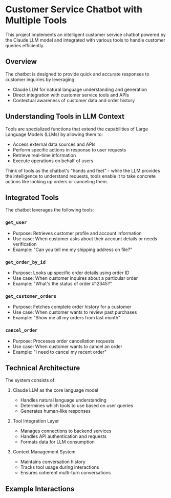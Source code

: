 # Customer Service Chatbot with Multiple Tools

This project implements an intelligent customer service chatbot powered by the Claude LLM model and integrated with various tools to handle customer queries efficiently.

## Overview

The chatbot is designed to provide quick and accurate responses to customer inquiries by leveraging:
- Claude LLM for natural language understanding and generation
- Direct integration with customer service tools and APIs
- Contextual awareness of customer data and order history

## Understanding Tools in LLM Context

Tools are specialized functions that extend the capabilities of Large Language Models (LLMs) by allowing them to:
- Access external data sources and APIs
- Perform specific actions in response to user requests
- Retrieve real-time information
- Execute operations on behalf of users

Think of tools as the chatbot's "hands and feet" - while the LLM provides the intelligence to understand requests, tools enable it to take concrete actions like looking up orders or canceling them.

## Integrated Tools
The chatbot leverages the following tools:

### `get_user`
- Purpose: Retrieves customer profile and account information
- Use case: When customer asks about their account details or needs verification
- Example: "Can you tell me my shipping address on file?"

### `get_order_by_id`
- Purpose: Looks up specific order details using order ID
- Use case: When customer inquires about a particular order
- Example: "What's the status of order #12345?"

### `get_customer_orders`
- Purpose: Fetches complete order history for a customer
- Use case: When customer wants to review past purchases
- Example: "Show me all my orders from last month"

### `cancel_order`
- Purpose: Processes order cancellation requests
- Use case: When customer wants to cancel an order
- Example: "I need to cancel my recent order"

## Technical Architecture

The system consists of:

1. Claude LLM as the core language model
   - Handles natural language understanding
   - Determines which tools to use based on user queries
   - Generates human-like responses

2. Tool Integration Layer
   - Manages connections to backend services
   - Handles API authentication and requests
   - Formats data for LLM consumption

3. Context Management System
   - Maintains conversation history
   - Tracks tool usage during interactions
   - Ensures coherent multi-turn conversations

## Example Interactions


